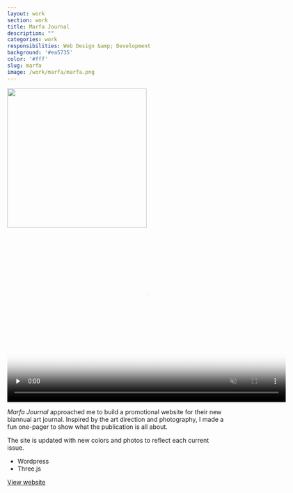 ```yaml
---
layout: work
section: work
title: Marfa Journal
description: ""
categories: work
responsibilities: Web Design &amp; Development
background: '#ea5735'
color: '#fff'
slug: marfa
image: /work/marfa/marfa.png
---
```


<div class="IntroImg">
  <img src="{{ site.root }}/work/marfa/marfabg.gif" style="width: 320px" />
</div>

<div>
  <video loop muted playsinline id="marfa" class="browser_img" title="Marfa Journal"
    preload="none" width="640" height="400" poster="{{ site.root }}{{ page.image }}" data-setup="{}">
    <source src="{{ site.root }}/work/marfa/marfa.mp4" type='video/mp4'>
    <source src="{{ site.root }}/work/marfa/marfa.webm" type='video/webm'>
  </video>
</div>

<em>Marfa Journal</em> approached me to build a promotional website for their new biannual art journal. Inspired by the art direction and photography, I made a fun one-pager to show what the publication is all about.

The site is updated with new colors and photos to reflect each current issue.

<ul class="tags">
  <li>Wordpress</li>
  <li>Three.js</li>
</ul>

<a href="https://marfajournal.com/issue-1/" class="button" rel="external">View website</a>

